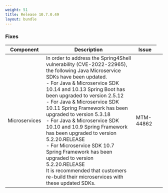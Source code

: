 ```yaml
---
weight: 51
title: Release 10.7.0.49
layout: bundle
---
```



### Fixes

<div><table ><colgroup>
<col style="width: 15%;"><col style="width: 65%;"><col style="width: 15%;"><col style="width: 10%;"></colgroup>
<thead><tr>
<th>
Component</th>
<th>
Description</th>
<th>
Issue</th>
</tr>
</thead><tbody>

<tr>
<td>
Microservices</td>
<td> In order to address the Spring4Shell vulnerability (CVE-2022-22965), the following Java Microservice SDKs have been updated.  
<br>- For Java & Microservice SDK 10.14 and 10.13 Spring Boot has been upgraded to version 2.5.12
<br>- For Java & Microservice SDK 10.11 Spring Framework has been upgraded to version 5.3.18
<br>- For Java & Microservice SDK 10.10 and 10.9 Spring Framework has been upgraded to version 5.2.20.RELEASE
<br>- For Microservice SDK 10.7 Spring Framework has been upgraded to version 5.2.20.RELEASE
<br> It is recommended that customers re-build their microservices with these updated SDKs.</td>
<td>
MTM-44862</td>
</tr>

</tbody></table></div>
